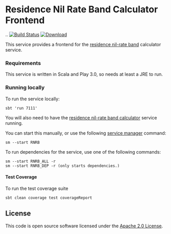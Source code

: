 # Residence Nil Rate Band Calculator Frontend
..
[![Build Status](https://travis-ci.org/hmrc/residence-nil-rate-band-calculator-frontend.svg?branch=master)](https://travis-ci.org/hmrc/residence-nil-rate-band-calculator-frontend) [ ![Download](https://api.bintray.com/packages/hmrc/releases/residence-nil-rate-band-calculator-frontend/images/download.svg) ](https://bintray.com/hmrc/releases/residence-nil-rate-band-calculator-frontend/_latestVersion)

This service provides a frontend for the [residence nil-rate band](https://www.gov.uk/guidance/inheritance-tax-residence-nil-rate-band) calculator service.

### Requirements 
This service is written in Scala and Play 3.0, so needs at least a JRE to run.

### Running locally
To run the service locally:

    sbt 'run 7111'

You will also need to have the [residence nil-rate band calculator](https://github.com/hmrc/residence-nil-rate-band-calculator) service running.

You can start this manually, or use the following [service manager](https://github.com/hmrc/service-manager) command:

    sm --start RNRB

To run dependencies for the service, use one of the following commands:

    sm --start RNRB_ALL -r
    sm --start RNRB_DEP -r (only starts dependencies.)

#### Test Coverage
To run the test coverage suite

 `sbt clean coverage test coverageReport`

## License

This code is open source software licensed under the [Apache 2.0 License]("http://www.apache.org/licenses/LICENSE-2.0.html").
    